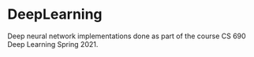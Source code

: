 # DeepLearning
Deep neural network implementations done as part of the course CS 690 Deep Learning Spring 2021.
